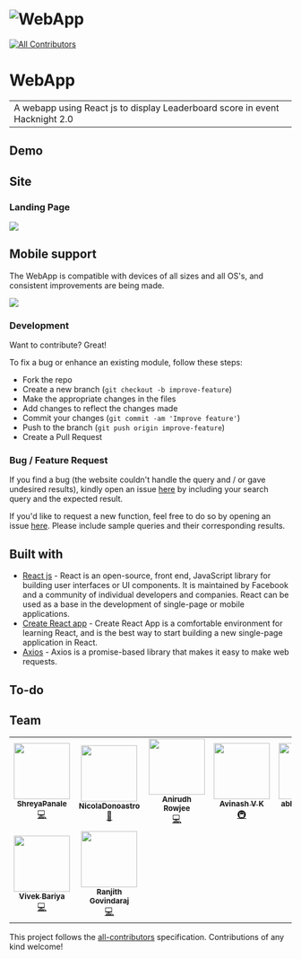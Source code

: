 # ![WebApp](https://raw.githubusercontent.com/NicolaDonoastro/leaderboard/hotfix/readme-update/public/demo_hacknight_leaderboard.png)
<!-- ALL-CONTRIBUTORS-BADGE:START - Do not remove or modify this section -->
[![All Contributors](https://img.shields.io/badge/all_contributors-8-orange.svg?style=flat-square)](#contributors-)
<!-- ALL-CONTRIBUTORS-BADGE:END -->

# WebApp

<table>
<tr>
<td>
  A webapp using React js to display Leaderboard score in event Hacknight 2.0 
</td>
</tr>
</table>

## Demo

## Site

### Landing Page

![](https://raw.githubusercontent.com/NicolaDonoastro/leaderboard/hotfix/readme-update/public/demo_hacknight_leaderboard.png)

## Mobile support

The WebApp is compatible with devices of all sizes and all OS's, and consistent improvements are being made.

![](https://raw.githubusercontent.com/NicolaDonoastro/leaderboard/hotfix/readme-update/public/demo_mobile_HackNight%20Leaderboard%20.png)

### Development

Want to contribute? Great!

To fix a bug or enhance an existing module, follow these steps:

- Fork the repo
- Create a new branch (`git checkout -b improve-feature`)
- Make the appropriate changes in the files
- Add changes to reflect the changes made
- Commit your changes (`git commit -am 'Improve feature'`)
- Push to the branch (`git push origin improve-feature`)
- Create a Pull Request

### Bug / Feature Request

If you find a bug (the website couldn't handle the query and / or gave undesired results), kindly open an issue [here](https://github.com/acmpesuecc/leaderboard/issues/new) by including your search query and the expected result.

If you'd like to request a new function, feel free to do so by opening an issue [here](https://github.com/acmpesuecc/leaderboard/issues/new). Please include sample queries and their corresponding results.

## Built with

- [React js](https://reactjs.org/) - React is an open-source, front end, JavaScript library for building user interfaces or UI components. It is maintained by Facebook and a community of individual developers and companies. React can be used as a base in the development of single-page or mobile applications.
- [Create React app](https://reactjs.org/docs/create-a-new-react-app.html) - Create React App is a comfortable environment for learning React, and is the best way to start building a new single-page application in React.
- [Axios](https://github.com/axios/axios) - Axios is a promise-based library that makes it easy to make web requests.

## To-do

## Team

<!-- ALL-CONTRIBUTORS-LIST:START - Do not remove or modify this section -->
<!-- prettier-ignore-start -->
<!-- markdownlint-disable -->
<table>
  <tr>
    <td align="center"><a href="https://github.com/ShreyaPanale"><img src="https://avatars3.githubusercontent.com/u/44115662?v=4" width="100px;" alt=""/><br /><sub><b>ShreyaPanale</b></sub></a><br /><a href="https://github.com/acmpesuecc/leaderboard/commits?author=ShreyaPanale" title="Code">💻</a></td>
    <td align="center"><a href="https://github.com/NicolaDonoastro"><img src="https://avatars0.githubusercontent.com/u/58669807?v=4" width="100px;" alt=""/><br /><sub><b>NicolaDonoastro</b></sub></a><br /><a href="https://github.com/acmpesuecc/leaderboard/commits?author=NicolaDonoastro" title="Documentation">📖</a></td>
    <td align="center"><a href="http://anirudhrowjee.xyz"><img src="https://avatars0.githubusercontent.com/u/42117791?v=4" width="100px;" alt=""/><br /><sub><b>Anirudh Rowjee</b></sub></a><br /><a href="https://github.com/acmpesuecc/leaderboard/commits?author=anirudhRowjee" title="Code">💻</a></td>
    <td align="center"><a href="https://github.com/avinash-vk"><img src="https://avatars1.githubusercontent.com/u/51489449?v=4" width="100px;" alt=""/><br /><sub><b>Avinash V K</b></sub></a><br /><a href="#infra-avinash-vk" title="Infrastructure (Hosting, Build-Tools, etc)">🚇</a></td>
    <td align="center"><a href="https://github.com/abhishek-pes"><img src="https://avatars3.githubusercontent.com/u/54106076?v=4" width="100px;" alt=""/><br /><sub><b>abhishek-pes</b></sub></a><br /><a href="https://github.com/acmpesuecc/leaderboard/commits?author=abhishek-pes" title="Code">💻</a></td>
    <td align="center"><a href="https://github.com/RakshithRAcharya"><img src="https://avatars0.githubusercontent.com/u/44904179?v=4" width="100px;" alt=""/><br /><sub><b>Rakshith R Acharya</b></sub></a><br /><a href="https://github.com/acmpesuecc/leaderboard/commits?author=RakshithRAcharya" title="Documentation">📖</a></td>
    <td align="center"><a href="https://github.com/mtrunt"><img src="https://avatars0.githubusercontent.com/u/1170107?v=4" width="100px;" alt=""/><br /><sub><b>Mario</b></sub></a><br /><a href="https://github.com/acmpesuecc/leaderboard/commits?author=mtrunt" title="Documentation">📖</a></td>
  </tr>
  <tr>
    <td align="center"><a href="https://www.linkedin.com/in/vivek-bariya/"><img src="https://avatars0.githubusercontent.com/u/19869900?v=4" width="100px;" alt=""/><br /><sub><b>Vivek Bariya</b></sub></a><br /><a href="https://github.com/acmpesuecc/leaderboard/commits?author=superneutrino8" title="Code">💻</a></td>
    <td align="center"><a href="https://github.com/RanjithGovindaraj"><img src="https://avatars1.githubusercontent.com/u/44660650?v=4" width="100px;" alt=""/><br /><sub><b>Ranjith Govindaraj</b></sub></a><br /><a href="https://github.com/acmpesuecc/leaderboard/commits?author=RanjithGovindaraj" title="Code">💻</a></td>
  </tr>
</table>

<!-- markdownlint-enable -->
<!-- prettier-ignore-end -->
<!-- ALL-CONTRIBUTORS-LIST:END -->

This project follows the [all-contributors](https://github.com/all-contributors/all-contributors) specification. Contributions of any kind welcome!